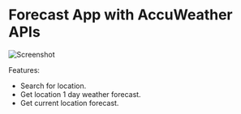 # Forecast App with AccuWeather APIs

![Screenshot](https://i.imgur.com/dkEGkmW.png)

Features:
- Search for location.
- Get location 1 day weather forecast.
- Get current location forecast.

